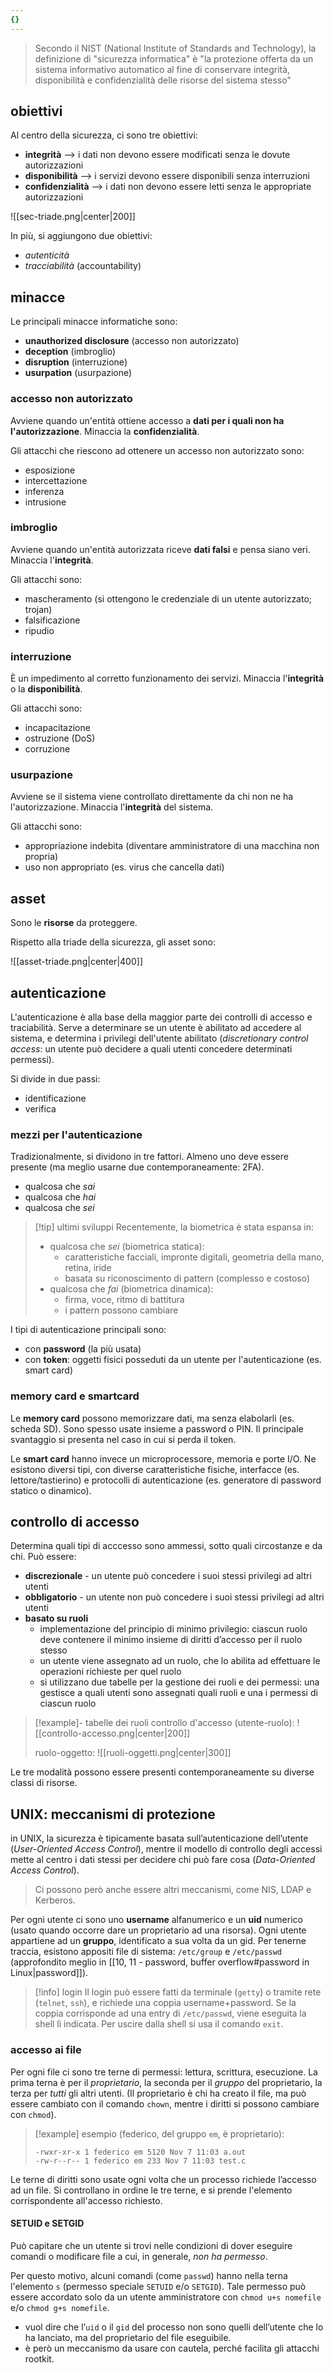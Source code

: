 ```yaml
---
{}
---
```

> Secondo il NIST (National Institute of Standards and Technology), la definizione di "sicurezza informatica" è "la protezione offerta da un sistema informativo automatico al fine di conservare integrità, disponibilità e confidenzialità delle risorse del sistema stesso"

## obiettivi
Al centro della sicurezza, ci sono tre obiettivi:
- **integrità** --> i dati non devono essere modificati senza le dovute autorizzazioni
- **disponibilità** --> i servizi devono essere disponibili senza interruzioni
- **confidenzialità** --> i dati non devono essere letti senza le appropriate autorizzazioni

![[sec-triade.png|center|200]]

In più, si aggiungono due obiettivi:
- *autenticità*
- *tracciabilità* (accountability)

## minacce
Le principali minacce informatiche sono:
- **unauthorized disclosure** (accesso non autorizzato)
- **deception** (imbroglio)
- **disruption** (interruzione)
- **usurpation** (usurpazione)

### accesso non autorizzato
Avviene quando un'entità ottiene accesso a **dati per i quali non ha l'autorizzazione**. 
Minaccia la **confidenzialità**.

Gli attacchi che riescono ad ottenere un accesso non autorizzato sono:
- esposizione
- intercettazione
- inferenza
- intrusione

### imbroglio
Avviene quando un'entità autorizzata riceve **dati falsi** e pensa siano veri.
Minaccia l'**integrità**.

Gli attacchi sono:
- mascheramento (si ottengono le credenziale di un utente autorizzato; trojan)
- falsificazione
- ripudio

### interruzione
È un impedimento al corretto funzionamento dei servizi.
Minaccia l'**integrità** o la **disponibilità**.

Gli attacchi sono:
- incapacitazione
- ostruzione (DoS)
- corruzione

### usurpazione
Avviene se il sistema viene controllato direttamente da chi non ne ha l'autorizzazione.
Minaccia l'**integrità** del sistema.

Gli attacchi sono:
- appropriazione indebita (diventare amministratore di una macchina non propria)
- uso non appropriato (es. virus che cancella dati)

## asset
Sono le **risorse** da proteggere. 

Rispetto alla triade della sicurezza, gli asset sono:
 
![[asset-triade.png|center|400]]

## autenticazione
L'autenticazione è alla base della maggior parte dei controlli di accesso e traciabilità. Serve a determinare se un utente è abilitato ad accedere al sistema, e determina i privilegi dell'utente abilitato (*discretionary control access*: un utente può decidere a quali utenti concedere determinati permessi).

Si divide in due passi:
- identificazione
- verifica

### mezzi per l'autenticazione
Tradizionalmente, si dividono in tre fattori. Almeno uno deve essere presente (ma meglio usarne due contemporaneamente: 2FA).

- qualcosa che *sai*
- qualcosa che *hai*
- qualcosa che *sei*

>[!tip] ultimi sviluppi
>Recentemente, la biometrica è stata espansa in:
>
>- qualcosa che *sei* (biometrica statica): 
>	- caratteristiche facciali, impronte digitali, geometria della mano, retina, iride
>	- basata su riconoscimento di pattern (complesso e costoso)
>- qualcosa che *fai* (biometrica dinamica): 
>	- firma, voce, ritmo di battitura
>	- i pattern possono cambiare

I tipi di autenticazione principali sono:
- con **password** (la più usata)
- con **token**: oggetti fisici posseduti da un utente per l'autenticazione (es. smart card)

### memory card e smartcard
Le **memory card** possono memorizzare dati, ma senza elabolarli (es. scheda SD).
Sono spesso usate insieme a password o PIN. Il principale svantaggio si presenta nel caso in cui si perda il token.

Le **smart card** hanno invece un microprocessore, memoria e porte I/O.
Ne esistono diversi tipi, con diverse caratteristiche fisiche, interfacce (es. lettore/tastierino) e protocolli di autenticazione (es. generatore di password statico o dinamico).

## controllo di accesso
Determina quali tipi di acccesso sono ammessi, sotto quali circostanze e da chi.
Può essere:
- **discrezionale** - un utente può concedere i suoi stessi privilegi ad altri utenti
- **obbligatorio** - un utente non può concedere i suoi stessi privilegi ad altri utenti
- **basato su ruoli**
	- implementazione del principio di minimo privilegio: ciascun ruolo deve contenere il minimo insieme di diritti d’accesso per il ruolo stesso
	- un utente viene assegnato ad un ruolo, che lo abilita ad effettuare le operazioni richieste per quel ruolo
	- si utilizzano due tabelle per la gestione dei ruoli e dei permessi: una gestisce a quali utenti sono assegnati quali ruoli e una i permessi di ciascun ruolo

>[!example]- tabelle dei ruoli
> controllo d'accesso (utente-ruolo):
>![[controllo-accesso.png|center|200]]
>
>ruolo-oggetto:
>![[ruoli-oggetti.png|center|300]]

Le tre modalità possono essere presenti contemporaneamente su diverse classi di risorse.

## UNIX: meccanismi di protezione
in UNIX, la sicurezza è tipicamente basata sull’autenticazione dell’utente (*User-Oriented Access Control*), mentre il modello di controllo degli accessi mette al centro i dati stessi per decidere chi può fare cosa (*Data-Oriented Access Control*).

> Ci possono però anche essere altri meccanismi, come NIS, LDAP e Kerberos.

Per ogni utente ci sono uno **username** alfanumerico e un **uid** numerico (usato quando occorre dare un proprietario ad una risorsa).
Ogni utente appartiene ad un **gruppo**, identificato a sua volta da un gid.
Per tenerne traccia, esistono appositi file di sistema: `/etc/group` e `/etc/passwd` (approfondito meglio in [[10, 11 - password, buffer overflow#password in Linux|password]]).

> [!info] login
> Il login può essere fatti da terminale (`getty`) o tramite rete (`telnet`, `ssh`), e richiede una coppia username+password.
> Se la coppia corrisponde ad una entry di `/etc/passwd`, viene eseguita la shell lì indicata.
> Per uscire dalla shell si usa il comando `exit`.

### accesso ai file
Per ogni file ci sono tre terne di permessi: lettura, scrittura, esecuzione.
La prima terna è per il *proprietario*, la seconda per il *gruppo* del proprietario, la terza per *tutti* gli altri utenti.
(Il proprietario è chi ha creato il file, ma può essere cambiato con il comando `chown`, mentre i diritti si possono cambiare con `chmod`).

> [!example] esempio (federico, del gruppo `em`, è proprietario):
> ```
> -rwxr-xr-x 1 federico em 5120 Nov 7 11:03 a.out
> -rw-r--r-- 1 federico em 233 Nov 7 11:03 test.c
> ```

Le terne di diritti sono usate ogni volta che un processo richiede l’accesso ad un file. Si controllano in ordine le tre terne, e si prende l'elemento corrispondente all'accesso richiesto.

#### SETUID e SETGID
Può capitare che un utente si trovi nelle condizioni di dover eseguire comandi o modificare file a cui, in generale, *non ha permesso*.

Per questo motivo, alcuni comandi (come `passwd`) hanno nella terna l'elemento `s` (permesso speciale `SETUID` e/o `SETGID`). 
Tale permesso può essere accordato solo da un utente amministratore con `chmod u+s nomefile` e/o `chmod g+s nomefile`.

- vuol dire che l’`uid` o il `gid` del processo non sono quelli dell’utente che lo ha lanciato, ma del proprietario del file eseguibile.
- è però un meccanismo da usare con cautela, perché facilita gli attacchi rootkit.